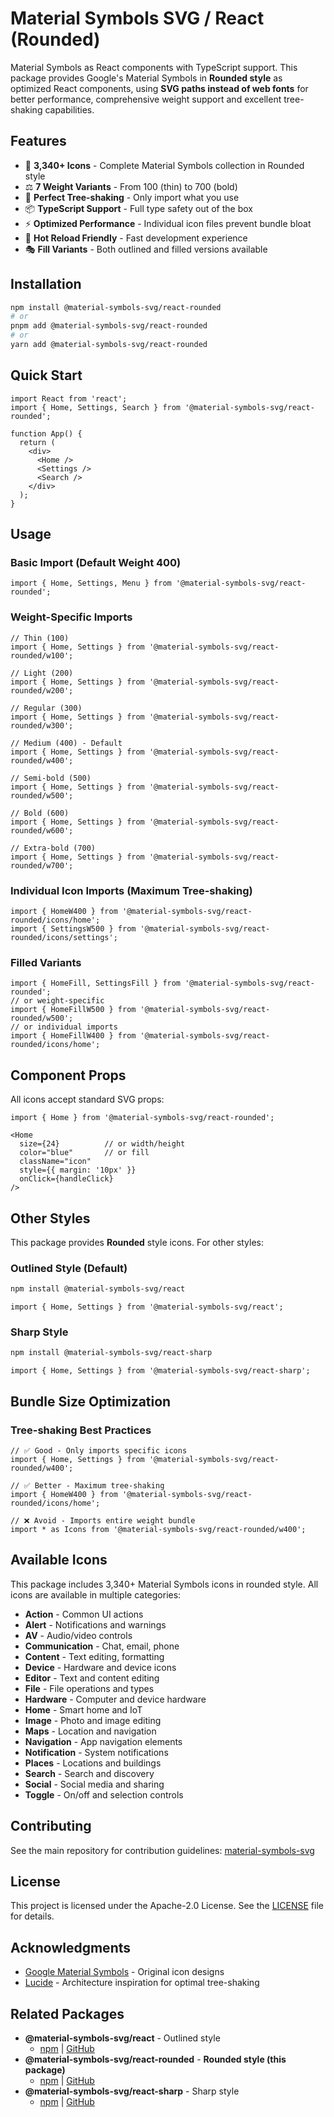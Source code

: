 # Material Symbols SVG / React (Rounded)

Material Symbols as React components with TypeScript support. This package provides Google's Material Symbols in **Rounded style** as optimized React components, using **SVG paths instead of web fonts** for better performance, comprehensive weight support and excellent tree-shaking capabilities.

## Features

- 🎨 **3,340+ Icons** - Complete Material Symbols collection in Rounded style
- ⚖️ **7 Weight Variants** - From 100 (thin) to 700 (bold)
- 🌳 **Perfect Tree-shaking** - Only import what you use
- 📦 **TypeScript Support** - Full type safety out of the box
- ⚡ **Optimized Performance** - Individual icon files prevent bundle bloat
- 🔄 **Hot Reload Friendly** - Fast development experience
- 🎭 **Fill Variants** - Both outlined and filled versions available

## Installation

```bash
npm install @material-symbols-svg/react-rounded
# or
pnpm add @material-symbols-svg/react-rounded
# or
yarn add @material-symbols-svg/react-rounded
```

## Quick Start

```tsx
import React from 'react';
import { Home, Settings, Search } from '@material-symbols-svg/react-rounded';

function App() {
  return (
    <div>
      <Home />
      <Settings />
      <Search />
    </div>
  );
}
```

## Usage

### Basic Import (Default Weight 400)

```tsx
import { Home, Settings, Menu } from '@material-symbols-svg/react-rounded';
```

### Weight-Specific Imports

```tsx
// Thin (100)
import { Home, Settings } from '@material-symbols-svg/react-rounded/w100';

// Light (200)
import { Home, Settings } from '@material-symbols-svg/react-rounded/w200';

// Regular (300)
import { Home, Settings } from '@material-symbols-svg/react-rounded/w300';

// Medium (400) - Default
import { Home, Settings } from '@material-symbols-svg/react-rounded/w400';

// Semi-bold (500)
import { Home, Settings } from '@material-symbols-svg/react-rounded/w500';

// Bold (600)
import { Home, Settings } from '@material-symbols-svg/react-rounded/w600';

// Extra-bold (700)
import { Home, Settings } from '@material-symbols-svg/react-rounded/w700';
```

### Individual Icon Imports (Maximum Tree-shaking)

```tsx
import { HomeW400 } from '@material-symbols-svg/react-rounded/icons/home';
import { SettingsW500 } from '@material-symbols-svg/react-rounded/icons/settings';
```

### Filled Variants

```tsx
import { HomeFill, SettingsFill } from '@material-symbols-svg/react-rounded';
// or weight-specific
import { HomeFillW500 } from '@material-symbols-svg/react-rounded/w500';
// or individual imports
import { HomeFillW400 } from '@material-symbols-svg/react-rounded/icons/home';
```

## Component Props

All icons accept standard SVG props:

```tsx
import { Home } from '@material-symbols-svg/react-rounded';

<Home 
  size={24}          // or width/height
  color="blue"       // or fill
  className="icon"
  style={{ margin: '10px' }}
  onClick={handleClick}
/>
```

## Other Styles

This package provides **Rounded** style icons. For other styles:

### Outlined Style (Default)
```bash
npm install @material-symbols-svg/react
```

```tsx
import { Home, Settings } from '@material-symbols-svg/react';
```

### Sharp Style
```bash
npm install @material-symbols-svg/react-sharp
```

```tsx
import { Home, Settings } from '@material-symbols-svg/react-sharp';
```

## Bundle Size Optimization

### Tree-shaking Best Practices

```tsx
// ✅ Good - Only imports specific icons
import { Home, Settings } from '@material-symbols-svg/react-rounded/w400';

// ✅ Better - Maximum tree-shaking
import { HomeW400 } from '@material-symbols-svg/react-rounded/icons/home';

// ❌ Avoid - Imports entire weight bundle
import * as Icons from '@material-symbols-svg/react-rounded/w400';
```

## Available Icons

This package includes 3,340+ Material Symbols icons in rounded style. All icons are available in multiple categories:

- **Action** - Common UI actions
- **Alert** - Notifications and warnings  
- **AV** - Audio/video controls
- **Communication** - Chat, email, phone
- **Content** - Text editing, formatting
- **Device** - Hardware and device icons
- **Editor** - Text and content editing
- **File** - File operations and types
- **Hardware** - Computer and device hardware
- **Home** - Smart home and IoT
- **Image** - Photo and image editing
- **Maps** - Location and navigation
- **Navigation** - App navigation elements
- **Notification** - System notifications
- **Places** - Locations and buildings
- **Search** - Search and discovery
- **Social** - Social media and sharing
- **Toggle** - On/off and selection controls

## Contributing

See the main repository for contribution guidelines: [material-symbols-svg](https://github.com/k-s-h-r/material-symbols-svg)

## License

This project is licensed under the Apache-2.0 License. See the [LICENSE](../../LICENSE) file for details.

## Acknowledgments

- [Google Material Symbols](https://fonts.google.com/icons) - Original icon designs
- [Lucide](https://lucide.dev/) - Architecture inspiration for optimal tree-shaking

## Related Packages

- **@material-symbols-svg/react** - Outlined style
  - [npm](https://www.npmjs.com/package/@material-symbols-svg/react) | [GitHub](../react)
- **@material-symbols-svg/react-rounded** - **Rounded style (this package)**
  - [npm](https://www.npmjs.com/package/@material-symbols-svg/react-rounded) | [GitHub](../react-rounded)
- **@material-symbols-svg/react-sharp** - Sharp style
  - [npm](https://www.npmjs.com/package/@material-symbols-svg/react-sharp) | [GitHub](../react-sharp)

